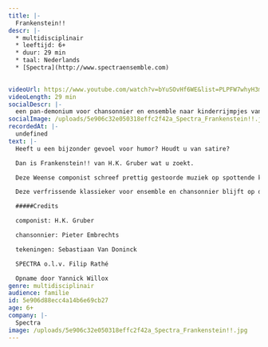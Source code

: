 ```yaml
---
title: |-
  Frankenstein!!
descr: |-
  * multidisciplinair
  * leeftijd: 6+
  * duur: 29 min
  * taal: Nederlands
  * [Spectra](http://www.spectraensemble.com)

  ‍
videoUrl: https://www.youtube.com/watch?v=bYuSOvHf6WE&list=PLPFW7whyH3m712LtxQwNx5uHP6mkO6kIn
videoLength: 29 min
socialDescr: |-
  een pan-demonium voor chansonnier en ensemble naar kinderrijmpjes van H.C. Artmann. Deze verfrissende klassieker voor ensemble en chansonnier blijft op de lachspieren werken.Het stuk, dat zowel verfijnde als ronduit lachwekkende klanken bevat, is een briljante en verrassende uiting van een licht gestoorde fantasie.
socialImage: /uploads/5e906c32e050318effc2f42a_Spectra_Frankenstein!!.jpg
recordedAt: |-
  undefined
text: |-
  Heeft u een bijzonder gevoel voor humor? Houdt u van satire?

  Dan is Frankenstein!! van H.K. Gruber wat u zoekt.

  Deze Weense componist schreef prettig gestoorde muziek op spottende kinderrijmpjes, bevolkt door monsters, kannibalen en superhelden, door Batman en Robin, Dracula, Frankenstein en Superman.

  Deze verfrissende klassieker voor ensemble en chansonnier blijft op de lachspieren werken.Het stuk, dat zowel verfijnde als ronduit lachwekkende klanken bevat, is een briljante en verrassende uiting van een licht gestoorde fantasie.

  #####Credits

  componist: H.K. Gruber

  chansonnier: Pieter Embrechts

  tekeningen: Sebastiaan Van Doninck

  SPECTRA o.l.v. Filip Rathé

  Opname door Yannick Willox
genre: multidisciplinair
audience: familie
id: 5e906d88ecc4a14b6e69cb27
age: 6+
company: |-
  Spectra 
image: /uploads/5e906c32e050318effc2f42a_Spectra_Frankenstein!!.jpg
---
```

